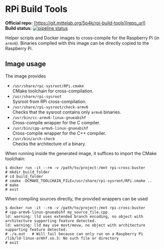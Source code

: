 RPi Build Tools
===============

**Official repo:** [https://git.mittelab.org/5p4k/rpi-build-tools][repo_url]  
**Build status:** [![pipeline status][pipeline_svg]][pipeline]

Helper scripts and Docker images to cross-compile for the Raspberry Pi (in `armv6`).
Binaries compiled with this image can be directly copied to the Raspberry Pi.

Image usage
-----------
The image provides
 - `/usr/share/rpi-sysroot/RPi.cmake`  
   CMake toolchain for cross-compilation.
 - `/usr/share/rpi-sysroot`  
   Sysroot from RPi cross-compilation.
 - `/usr/share/rpi-sysroot/check-armv6`  
   Checks that the sysroot contains only `armv6` binaries.
 - `/usr/bin/cc-armv6-linux-gnueabihf`  
   Cross-compile wrapper for the C compiler.
 - `/usr/bin/cpp-armv6-linux-gnueabihf`  
   Cross-compile wrapper for the C++ compiler.
 - `/usr/bin/arch-check`  
   Checks the architecture of a binary.
  
When running inside the generated image, it suffices to import the CMake toolchain:

```
$ docker run -it --rm -v /path/to/project:/mnt rpi-cross:buster
# mkdir build_folder
# cd build_folder
# cmake -DCMAKE_TOOLCHAIN_FILE=/usr/share/rpi-sysroot/RPi.cmake ..
# make
# exit
```

When compiling sources directly, the provided wrappers can be used

```
$ docker run -it --rm -v /path/to/project:/mnt rpi-cross:buster
# cpp-armv6-linux-gnueabihf my_source_file.cpp
ld: warning: lld uses extended branch encoding, no object with architecture supporting feature detected.
ld: warning: lld may use movt/movw, no object with architecture supporting feature detected.
# ./a.out   # Will fail because can only run on a Raspberry Pi
/lib/ld-linux-armhf.so.3: No such file or directory  
# exit
```

[repo_url]: https://git.mittelab.org/5p4k/rpi-build-tools
[pipeline]: https://git.mittelab.org/5p4k/rpi-build-tools/commits/master
[pipeline_svg]: https://git.mittelab.org/5p4k/rpi-build-tools/badges/master/pipeline.svg
